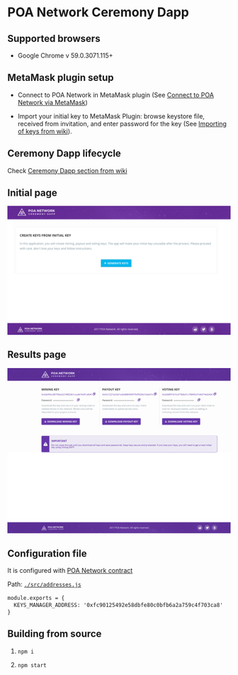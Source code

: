 # POA Network Ceremony Dapp

## Supported browsers

* Google Chrome v 59.0.3071.115+

## MetaMask plugin setup

* Connect to POA Network in MetaMask plugin (See [Connect to POA Network via MetaMask](https://github.com/poanetwork/wiki/blob/master/MetaMask-connect.md#connect-to-poa-network-via-metamask))

* Import your initial key to MetaMask Plugin: browse keystore file, received from invitation, and enter password for the key (See [Importing of keys from wiki](https://github.com/poanetwork/wiki/blob/master/MetaMask-connect.md#importing-of-keys)).

## Ceremony Dapp lifecycle

Check [Ceremony Dapp section from wiki](https://github.com/poanetwork/wiki/blob/master/ceremony.md)

## Initial page
![](./docs/index.png)

## Results page
![](./docs/results.png)

## Configuration file
It is configured with [POA Network contract](https://github.com/poanetwork/poa-network-consensus-contracts)

Path: [`./src/addresses.js`](./src/addresses.js)

```
module.exports = {
  KEYS_MANAGER_ADDRESS: '0xfc90125492e58dbfe80c0bfb6a2a759c4f703ca8'
}
```

## Building from source

1) `npm i`

2) `npm start`
